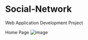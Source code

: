 # Social-Network
Web Application Development Project





Home Page
![image](https://github.com/axy-moon/Social-Network/assets/90022361/fe30ec64-060f-4bf7-93e2-c4af69d055fd)
